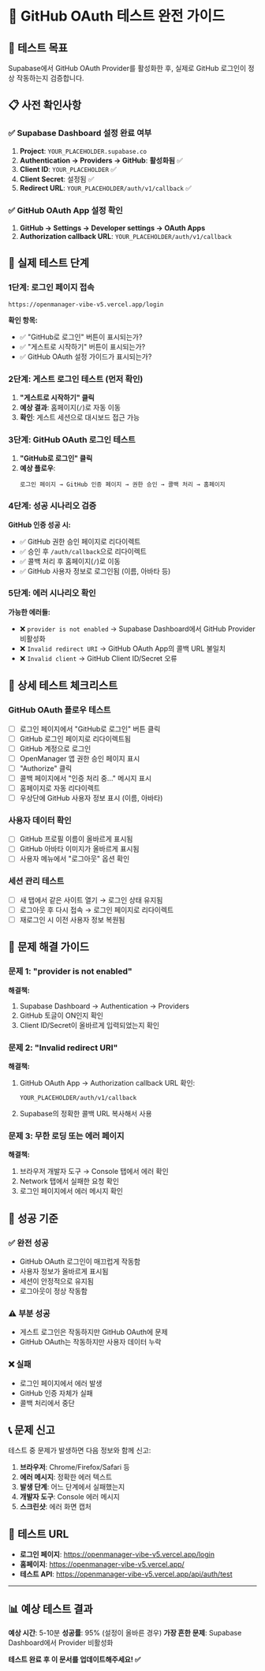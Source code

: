 # 🧪 GitHub OAuth 테스트 완전 가이드

## 🎯 테스트 목표
Supabase에서 GitHub OAuth Provider를 활성화한 후, 실제로 GitHub 로그인이 정상 작동하는지 검증합니다.

## 📋 사전 확인사항

### ✅ Supabase Dashboard 설정 완료 여부
1. **Project**: `YOUR_PLACEHOLDER.supabase.co`
2. **Authentication → Providers → GitHub**: **활성화됨** ✅
3. **Client ID**: `YOUR_PLACEHOLDER` ✅
4. **Client Secret**: 설정됨 ✅
5. **Redirect URL**: `YOUR_PLACEHOLDER/auth/v1/callback` ✅

### ✅ GitHub OAuth App 설정 확인
1. **GitHub → Settings → Developer settings → OAuth Apps**
2. **Authorization callback URL**: `YOUR_PLACEHOLDER/auth/v1/callback`

## 🚀 실제 테스트 단계

### 1단계: 로그인 페이지 접속
```
https://openmanager-vibe-v5.vercel.app/login
```

**확인 항목:**
- ✅ "GitHub로 로그인" 버튼이 표시되는가?
- ✅ "게스트로 시작하기" 버튼이 표시되는가?
- ✅ GitHub OAuth 설정 가이드가 표시되는가?

### 2단계: 게스트 로그인 테스트 (먼저 확인)
1. **"게스트로 시작하기" 클릭**
2. **예상 결과**: 홈페이지(`/`)로 자동 이동
3. **확인**: 게스트 세션으로 대시보드 접근 가능

### 3단계: GitHub OAuth 로그인 테스트
1. **"GitHub로 로그인" 클릭**
2. **예상 플로우**:
   ```
   로그인 페이지 → GitHub 인증 페이지 → 권한 승인 → 콜백 처리 → 홈페이지
   ```

### 4단계: 성공 시나리오 검증
**GitHub 인증 성공 시:**
- ✅ GitHub 권한 승인 페이지로 리다이렉트
- ✅ 승인 후 `/auth/callback`으로 리다이렉트
- ✅ 콜백 처리 후 홈페이지(`/`)로 이동
- ✅ GitHub 사용자 정보로 로그인됨 (이름, 아바타 등)

### 5단계: 에러 시나리오 확인
**가능한 에러들:**
- ❌ `provider is not enabled` → Supabase Dashboard에서 GitHub Provider 비활성화
- ❌ `Invalid redirect URI` → GitHub OAuth App의 콜백 URL 불일치
- ❌ `Invalid client` → GitHub Client ID/Secret 오류

## 🔬 상세 테스트 체크리스트

### GitHub OAuth 플로우 테스트
- [ ] 로그인 페이지에서 "GitHub로 로그인" 버튼 클릭
- [ ] GitHub 로그인 페이지로 리다이렉트됨
- [ ] GitHub 계정으로 로그인
- [ ] OpenManager 앱 권한 승인 페이지 표시
- [ ] "Authorize" 클릭
- [ ] 콜백 페이지에서 "인증 처리 중..." 메시지 표시
- [ ] 홈페이지로 자동 리다이렉트
- [ ] 우상단에 GitHub 사용자 정보 표시 (이름, 아바타)

### 사용자 데이터 확인
- [ ] GitHub 프로필 이름이 올바르게 표시됨
- [ ] GitHub 아바타 이미지가 올바르게 표시됨
- [ ] 사용자 메뉴에서 "로그아웃" 옵션 확인

### 세션 관리 테스트
- [ ] 새 탭에서 같은 사이트 열기 → 로그인 상태 유지됨
- [ ] 로그아웃 후 다시 접속 → 로그인 페이지로 리다이렉트
- [ ] 재로그인 시 이전 사용자 정보 복원됨

## 🚨 문제 해결 가이드

### 문제 1: "provider is not enabled"
**해결책:**
1. Supabase Dashboard → Authentication → Providers
2. GitHub 토글이 ON인지 확인
3. Client ID/Secret이 올바르게 입력되었는지 확인

### 문제 2: "Invalid redirect URI"
**해결책:**
1. GitHub OAuth App → Authorization callback URL 확인:
   ```
   YOUR_PLACEHOLDER/auth/v1/callback
   ```
2. Supabase의 정확한 콜백 URL 복사해서 사용

### 문제 3: 무한 로딩 또는 에러 페이지
**해결책:**
1. 브라우저 개발자 도구 → Console 탭에서 에러 확인
2. Network 탭에서 실패한 요청 확인
3. 로그인 페이지에서 에러 메시지 확인

## 🎉 성공 기준

### ✅ 완전 성공
- GitHub OAuth 로그인이 매끄럽게 작동함
- 사용자 정보가 올바르게 표시됨
- 세션이 안정적으로 유지됨
- 로그아웃이 정상 작동함

### ⚠️ 부분 성공
- 게스트 로그인은 작동하지만 GitHub OAuth에 문제
- GitHub OAuth는 작동하지만 사용자 데이터 누락

### ❌ 실패
- 로그인 페이지에서 에러 발생
- GitHub 인증 자체가 실패
- 콜백 처리에서 중단

## 📞 문제 신고

테스트 중 문제가 발생하면 다음 정보와 함께 신고:

1. **브라우저**: Chrome/Firefox/Safari 등
2. **에러 메시지**: 정확한 에러 텍스트
3. **발생 단계**: 어느 단계에서 실패했는지
4. **개발자 도구**: Console 에러 메시지
5. **스크린샷**: 에러 화면 캡처

## 🔗 테스트 URL

- **로그인 페이지**: https://openmanager-vibe-v5.vercel.app/login
- **홈페이지**: https://openmanager-vibe-v5.vercel.app/
- **테스트 API**: https://openmanager-vibe-v5.vercel.app/api/auth/test

---

## 📊 예상 테스트 결과

**예상 시간**: 5-10분
**성공률**: 95% (설정이 올바른 경우)
**가장 흔한 문제**: Supabase Dashboard에서 Provider 비활성화

**테스트 완료 후 이 문서를 업데이트해주세요! ✅**
